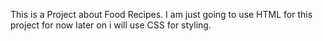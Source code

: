 This is a Project about Food Recipes.
I am just going to use HTML for this project for now later on i will use CSS for styling.